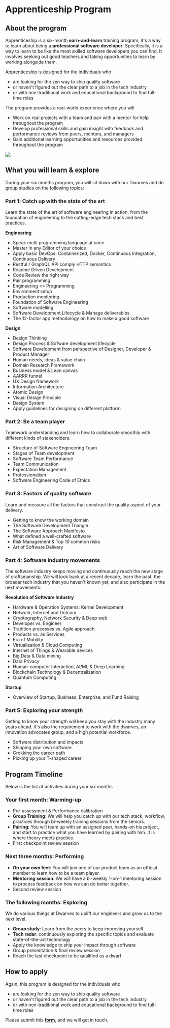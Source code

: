 # Apprenticeship Program

## About the program
Apprenticeship is a six-month **earn-and-learn** training program; it's a way to learn about being a **professional software developer**. Specifically, it is a way to learn to be like the most skilled software developers you can find. It involves seeking out good teachers and taking opportunities to learn by working alongside them.

Apprenticeship is designed for the individuals who
- are looking for the zen way to ship quality software
- or haven't figured out the clear path to a job in the tech industry
- or with non-traditional work and educational background to find full-time roles

The program provides a real-world experience where you will
- Work on real projects with a team and pair with a mentor for help throughout the program
- Develop professional skills and gain insight with feedback and performance reviews from peers, mentors, and managers
- Gain additional learning opportunities and resources provided throughout the program

![](https://i.imgur.com/YvOiMJR.png)

## What you will learn & explore
During your six months program, you will sit down with our Dwarves and do group studies on the following topics:

### Part 1: Catch up with the state of the art

Learn the state of the art of software engineering in action, from the foundation of engineering to the cutting-edge tech stack and best practices.	

**Engineering**
- Speak multi programming language at once
- Master in any Editor of your choice
- Apply basic DevOps: Containerized, Docker, Continuous Integration, Continuous Delivery
- Restful / GraphQL API comply HTTP semantics
- Readme Driven Development
- Code Review the right way
- Pair programming
- Engineering <> Programming
- Environment setup
- Production monitoring
- Foundation of Software Engineering
- Software modelling
- Software Development Lifecycle & Manage deliverables
- The 12-factor app methodology on how to make a good software

**Design**
- Design Thinking
- Design Process & Sofware development lifecycle
- Software Development from perspective of Designer, Developer & Product Manager
- Human needs, ideas & value chain
- Domain Research Framework
- Business model & Lean canvas
- AARRR funnel
- UX Design framework
- Information Architecture 
- Atomic Design
- Visual Design Principle
- Design System
- Apply guidelines for designing on different platform
     
### Part 2: Be a team player

Teamwork understanding and learn how to collaborate smoothly with different kinds of stakeholders.

- Structure of Software Engineering Team
- Stages of Team development
- Software Team Performance
- Team Communication
- Expectation Management
- Professionalism
- Software Engineering Code of Ethics

### Part 3: Factors of quality software

Learn and measure all the factors that construct the quality aspect of your delivery.

- Getting to know the working domain
- The Software Development Triangle
- The Software Approach Manifesto
- What defined a well-crafted software
- Risk Management & Top 10 common risks
- Art of Software Delivery

### Part 4: Software industry movements

The software industry keeps moving and continuously reach the new stage of craftsmanship. We will look back at a recent decade, learn the past, the broader tech industry that you haven't known yet, and also participate in the next movements.

**Revolution of Software Industry**
- Hardware & Operation Systems: Kernel Development
- Network, Internet and Dotcom
- Cryptography, Network Security & Deep web
- Developer vs. Engineer
- Tradition processes vs. Agile approach
- Products vs. as Services
- Era of Mobility
- Virtualization & Cloud Computing
- Internet of Things & Wearable devices
- Big Data & Data mining
- Data Privacy
- Human-computer Interaction, AI/ML & Deep Learning
- Blockchain Technology & Decentralization
- Quantum Computing

**Startup**
- Overview of Startup, Business, Enterprise, and Fund Raising

### Part 5: Exploring your strength

Getting to know your strength will keep you stay with the industry many years ahead. It's also the requirement to work with the dwarves, an innovation advocates group, and a high potential workforce.

- Software distribution and impacts
- Shipping your own software
- Grokking the career path
- Picking up your T-shaped career

## Program Timeline

Below is the list of activities during your six months 

### Your first month: Warming-up

- Pre-assessment & Performance calibration
- **Group Training**: We will help you catch up with our tech stack, workflow, practices through bi-weekly training sessions from the seniors.
- **Pairing**: You will team up with an assigned peer, hands-on his project, and start to practice what you have learned by pairing with him. It is where theory meets practice.
- First checkpoint review session

### Next three months: Performing

- **On your own feet**: You will join one of our product team as an official member to learn how to be a team player.
- **Mentoring session**: We will have a bi-weekly 1-on-1 mentoring session to process feedback on how we can do better together.
- Second review session

### The following months: Exploring
We do various things at Dwarves to uplift our engineers and grow us to the next level.

- **Group study**: Learn from the peers to keep improving yourself
- **Tech radar**: continuously exploring the specific topics and evaluate state-of-the-art technology
- Apply the knowledge to ship your impact through software
- Group presentation & final review session
- Reach the last checkpoint to be qualified as a dwarf

## How to apply

Again, this program is designed for the individuals who
- are looking for the zen way to ship quality software
- or haven't figured out the clear path to a job in the tech industry
- or with non-traditional work and educational background to find full-time roles

Please submit this [**form**](https://form.typeform.com/to/LfCWfoml), and we will get in touch.
